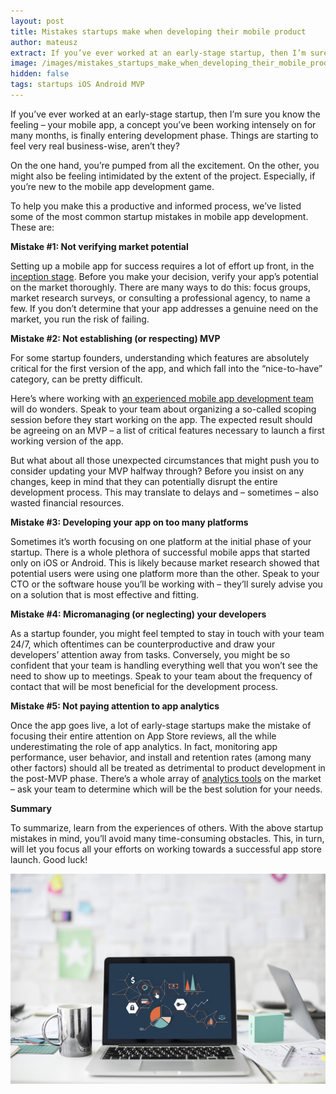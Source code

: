 ```yaml
---
layout: post
title: Mistakes startups make when developing their mobile product
author: mateusz
extract: If you’ve ever worked at an early-stage startup, then I’m sure you know the feeling – your mobile app, a concept you’ve been working intensely on for many months, is finally entering development phase. Things are starting to feel very real business-wise, aren’t they? To help you make this a productive and informed process, we’ve listed some of the most common startup mistakes in mobile app development.
image: /images/mistakes_startups_make_when_developing_their_mobile_product.jpg
hidden: false
tags: startups iOS Android MVP 
---
```


If you’ve ever worked at an early-stage startup, then I’m sure you know the feeling – your mobile app, a concept you’ve been working intensely on for many months, is finally entering development phase. Things are starting to feel very real business-wise, aren’t they?

On the one hand, you’re pumped from all the excitement. On the other, you might also be feeling intimidated by the extent of the project. Especially, if you’re new to the mobile app development game.

To help you make this a productive and informed process, we’ve listed some of the most common startup mistakes in mobile app development. These are:

**Mistake #1: Not verifying market potential**

Setting up a mobile app for success requires a lot of effort up front, in the [inception stage](https://docs.microsoft.com/en-us/xamarin/cross-platform/get-started/introduction-to-mobile-sdlc). Before you make your decision, verify your app’s potential on the market thoroughly. There are many ways to do this: focus groups, market research surveys, or consulting a professional agency, to name a few. If you don’t determine that your app addresses a genuine need on the market, you run the risk of failing.

**Mistake #2: Not establishing (or respecting) MVP**

For some startup founders, understanding which features are absolutely critical for the first version of the app, and which fall into the “nice-to-have” category, can be pretty difficult.

Here’s where working with [an experienced mobile app development team](https://brightinventions.pl/) will do wonders. Speak to your team about organizing a so-called scoping session before they start working on the app. The expected result should be agreeing on an MVP – a list of critical features necessary to launch a first working version of the app.

But what about all those unexpected circumstances that might push you to consider updating your MVP halfway through? Before you insist on any changes, keep in mind that they can potentially disrupt the entire development process. This may translate to delays and – sometimes – also wasted financial resources.

  **Mistake #3: Developing your app on too many platforms**

Sometimes it’s worth focusing on one platform at the initial phase of your startup. There is a whole plethora of successful mobile apps that started only on iOS or Android. This is likely because market research showed that potential users were using one platform more than the other. Speak to your CTO or the software house you’ll be working with – they’ll surely advise you on a solution that is most effective and fitting.

**Mistake #4: Micromanaging (or neglecting) your developers**

As a startup founder, you might feel tempted to stay in touch with your team 24/7, which oftentimes can be counterproductive and draw your developers’ attention away from tasks. Conversely, you might be so confident that your team is handling everything well that you won’t see the need to show up to meetings. Speak to your team about the frequency of contact that will be most beneficial for the development process.

 **Mistake #5: Not paying attention to app analytics**

Once the app goes live, a lot of early-stage startups make the mistake of focusing their entire attention on App Store reviews, all the while underestimating the role of app analytics. In fact, monitoring app performance, user behavior, and install and retention rates (among many other factors) should all be treated as detrimental to product development in the post-MVP phase. There’s a whole array of [analytics tools](http://www.businessofapps.com/guide/app-analytics/) on the market – ask your team to determine which will be the best solution for your needs.

 **Summary**

To summarize, learn from the experiences of others. With the above startup mistakes in mind, you’ll avoid many time-consuming obstacles. This, in turn, will let you focus all your efforts on working towards a successful app store launch. Good luck!

![](/images/mistakes_startups_make_when_developing_their_mobile_product.jpg)


